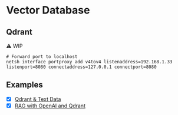 # Vector Database

## Qdrant

⚠️ WIP

```
# Forward port to localhost
netsh interface portproxy add v4tov4 listenaddress=192.168.1.33 listenport=8080 connectaddress=127.0.0.1 connectport=8080
```

## Examples

- [x] [Qdrant & Text Data](https://drive.google.com/file/d/1atab1iS_I87TVouAh19fKdPhtpUbCu3i)
- [x] [RAG with OpenAI and Qdrant](https://drive.google.com/file/d/1wm4cHwKJ09DsFnYoalJ7R9cyxZBMlI7s)

